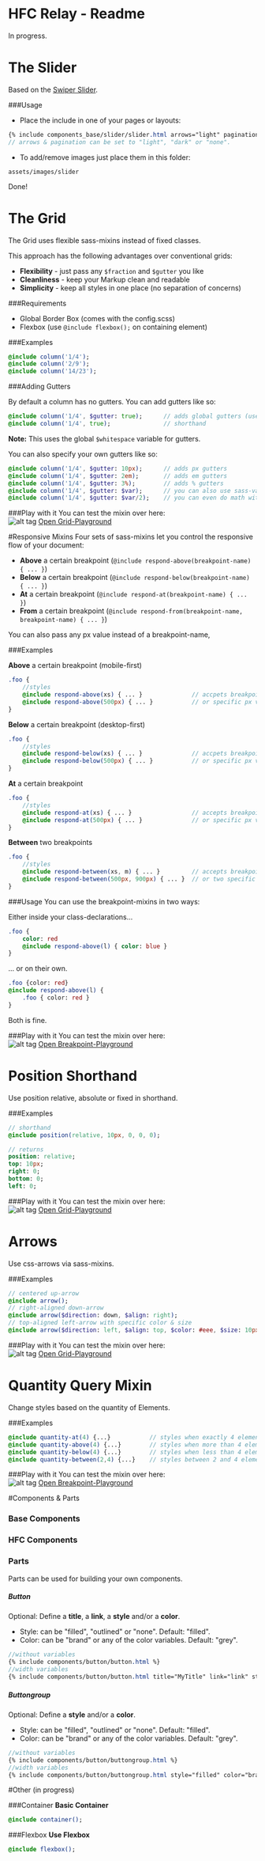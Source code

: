 # HFC Relay - Readme

In progress.



# The Slider
Based on the [Swiper Slider](http://www.idangero.us/swiper/).<br>

###Usage
- Place the include in one of your pages or layouts:
```sass
{% include components_base/slider/slider.html arrows="light" pagination="light" %}
// arrows & pagination can be set to "light", "dark" or "none".
```

- To add/remove images just place them in this folder:
```
assets/images/slider
```
Done!




# The Grid
The Grid uses flexible sass-mixins instead of fixed classes.<br>

This approach has the following advantages over conventional grids:<br>

- **Flexibility** - just pass any ```$fraction``` and ```$gutter``` you like
- **Cleanliness** - keep your Markup clean and readable
- **Simplicity** - keep all styles in one place (no separation of concerns)

###Requirements
- Global Border Box (comes with the config.scss)
- Flexbox (use ```@include flexbox();``` on containing element)

###Examples

```sass
@include column('1/4');
@include column('2/9');
@include column('14/23');
```

###Adding Gutters

By default a column has no gutters. You can add gutters like so:

```sass
@include column('1/4', $gutter: true); 		// adds global gutters (use: 'true' or 'basic')
@include column('1/4', true); 				// shorthand 
```
**Note:** This uses the global ```$whitespace``` variable for gutters.

You can also specify your own gutters like so:
```sass
@include column('1/4', $gutter: 10px); 		// adds px gutters
@include column('1/4', $gutter: 2em); 		// adds em gutters
@include column('1/4', $gutter: 3%); 		// adds % gutters
@include column('1/4', $gutter: $var); 		// you can also use sass-variables
@include column('1/4', $gutter: $var/2); 	// you can even do math with them
```

###Play with it
You can test the mixin over here:<br>
![alt tag](https://dl.dropboxusercontent.com/u/7534528/HFC/code-playground.png)
[Open Grid-Playground](http://codepen.io/NilsDannemann/pen/NGwmqq?editors=110)




#Responsive Mixins
Four sets of sass-mixins let you control the responsive flow of your document:

- **Above** a certain breakpoint (``` @include respond-above(breakpoint-name) { ... } ```)
- **Below** a certain breakpoint (``` @include respond-below(breakpoint-name) { ... } ```)
- **At** a certain breakpoint (``` @include respond-at(breakpoint-name) { ... } ```)
- **From** a certain breakpoint (``` @include respond-from(breakpoint-name, breakpoint-name) { ... } ```)

You can also pass any px value instead of a breakpoint-name,

###Examples

**Above** a certain breakpoint (mobile-first)
```sass
.foo {
	//styles
	@include respond-above(xs) { ... }				// accpets breakpoint-names: xs, s, m, l, xl, xxl
	@include respond-above(500px) { ... }			// or specific px value
}
```

**Below** a certain breakpoint (desktop-first)
```sass
.foo {
	//styles
	@include respond-below(xs) { ... }				// accpets breakpoint-names: xs, s, m, l, xl, xxl
	@include respond-below(500px) { ... }			// or specific px value
}
```

**At** a certain breakpoint<br>
```sass
.foo {
	//styles
	@include respond-at(xs) { ... }					// accepts breakpoint-names: xs, s, m, l, xl, xxl
	@include respond-at(500px) { ... }				// or specific px value
}
```

**Between** two breakpoints<br>
```sass
.foo {
	//styles
	@include respond-between(xs, m) { ... }			// accepts breakpoint-names: xs, s, m, l, xl, xxl
	@include respond-between(500px, 900px) { ... }	// or two specific px values
}
```

###Usage
You can use the breakpoint-mixins in two ways:

Either inside your class-declarations...
```sass
.foo {
	color: red
	@include respond-above(l) { color: blue }
}
```

... or on their own.
```sass
.foo {color: red}
@include respond-above(l) { 
	.foo { color: red }
}
```
Both is fine.

###Play with it
You can test the mixin over here:<br>
![alt tag](https://dl.dropboxusercontent.com/u/7534528/HFC/code-playground.png)
[Open Breakpoint-Playground](http://codepen.io/NilsDannemann/pen/gaoZrE?editors=110)




# Position Shorthand
Use position relative, absolute or fixed in shorthand.<br>

###Examples

```sass
// shorthand
@include position(relative, 10px, 0, 0, 0);

// returns
position: relative;
top: 10px;
right: 0;
bottom: 0;
left: 0;
```

###Play with it
You can test the mixin over here:<br>
![alt tag](https://dl.dropboxusercontent.com/u/7534528/HFC/code-playground.png)
[Open Grid-Playground](http://codepen.io/NilsDannemann/pen/XXajGM?editors=110)



# Arrows
Use css-arrows via sass-mixins.<br>

###Examples

```sass
// centered up-arrow
@include arrow(); 
// right-aligned down-arrow
@include arrow($direction: down, $align: right);
// top-aligned left-arrow with specific color & size
@include arrow($direction: left, $align: top, $color: #eee, $size: 10px);
```

###Play with it
You can test the mixin over here:<br>
![alt tag](https://dl.dropboxusercontent.com/u/7534528/HFC/code-playground.png)
[Open Grid-Playground](http://codepen.io/NilsDannemann/pen/xZLEWd?editors=110)




# Quantity Query Mixin
Change styles based on the quantity of Elements.<br>

###Examples

```sass
@include quantity-at(4) {...} 			// styles when exactly 4 elements
@include quantity-above(4) {...} 		// styles when more than 4 elements
@include quantity-below(4) {...} 		// styles when less than 4 elements
@include quantity-between(2,4) {...} 	// styles between 2 and 4 elements
```

###Play with it
You can test the mixin over here:<br>
![alt tag](https://dl.dropboxusercontent.com/u/7534528/HFC/code-playground.png)
[Open Breakpoint-Playground](http://codepen.io/NilsDannemann/pen/LGjRXe?editors=110)




#Components & Parts

### Base Components

### HFC Components

### Parts
Parts can be used for building your own components.

##### Button
Optional: Define a **title**, a **link**, a **style** and/or a **color**.
- Style: can be "filled", "outlined" or "none". Default: "filled".
- Color: can be "brand" or any of the color variables. Default: "grey".
```Sass
//without variables
{% include components/button/button.html %}
//width variables
{% include components/button/button.html title="MyTitle" link="link" style="filled" color="brand" %}
```
##### Buttongroup
Optional: Define a **style** and/or a **color**.
- Style: can be "filled", "outlined" or "none". Default: "filled".
- Color: can be "brand" or any of the color variables. Default: "grey".
```Sass
//without variables
{% include components/button/buttongroup.html %}
//width variables
{% include components/button/buttongroup.html style="filled" color="brand" %}
```



#Other (in progress)

###Container
**Basic Container**
```sass
@include container();
```

###Flexbox 
**Use Flexbox**
```sass
@include flexbox();
```
